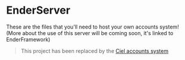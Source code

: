 # EnderServer
These are the files that you'll need to host your own accounts system!
(More about the use of this server will be coming soon, it's linked to EnderFramework)

> This project has been replaced by the [Ciel accounts system](https://github.com/Ciel-Core/ciel-accounts-system)
